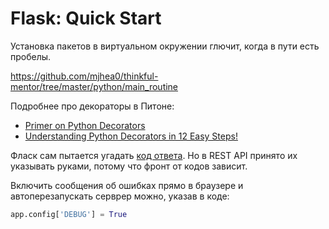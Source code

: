 # Flask: Quick Start
Установка пакетов в виртуальном окружении глючит, когда в пути есть пробелы.

https://github.com/mjhea0/thinkful-mentor/tree/master/python/main_routine

Подробнее про декораторы в Питоне:
- [Primer on Python Decorators](https://realpython.com/blog/python/primer-on-python-decorators/)
- [Understanding Python Decorators in 12 Easy Steps!](http://simeonfranklin.com/blog/2012/jul/1/python-decorators-in-12-steps/)

Фласк сам пытается угадать [код ответа](https://en.wikipedia.org/wiki/List_of_HTTP_status_codes). Но в REST API принято их указывать руками, потому что фронт от кодов зависит.

Включить сообщения об ошибках прямо в браузере и автоперезапускать серврер можно, указав в коде:

```python
app.config['DEBUG'] = True
```

